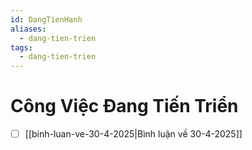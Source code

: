 ```yaml
---
id: DangTienHanh
aliases:
  - dang-tien-trien
tags:
  - dang-tien-trien
---
```


# Công Việc Đang Tiến Triển

- [ ] [[binh-luan-ve-30-4-2025|Bình luận về 30-4-2025]]

